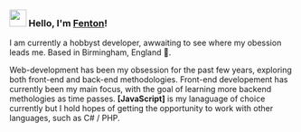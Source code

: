 ### <img src="https://media.giphy.com/media/hvRJCLFzcasrR4ia7z/giphy.gif" width="30px"> Hello, I'm [Fenton](https://silly-albattani-36984d.netlify.app/)!

I am currently a hobbyst developer, awwaiting to see where my obession leads me. Based in Birmingham, England 🏴󠁧󠁢󠁥󠁮󠁧󠁿.

Web-development has been my obsession for the past few years, exploring both front-end and back-end methodologies. Front-end developement has currently been my main focus, with the goal of learning more backend methologies as time passes. <strong>[JavaScript]</strong> is my lanaguage of choice currently but I hold hopes of getting the opportunity to work with other languages, such as C# / PHP.
<!--
**F-Treasure1990/F-Treasure1990** is a ✨ _special_ ✨ repository because its `README.md` (this file) appears on your GitHub profile.

Here are some ideas to get you started:

- 🔭 I’m currently working on ...
- 🌱 I’m currently learning ...
- 👯 I’m looking to collaborate on ...
- 🤔 I’m looking for help with ...
- 💬 Ask me about ...
- 📫 How to reach me: ...
- 😄 Pronouns: ...
- ⚡ Fun fact: ...
-->
